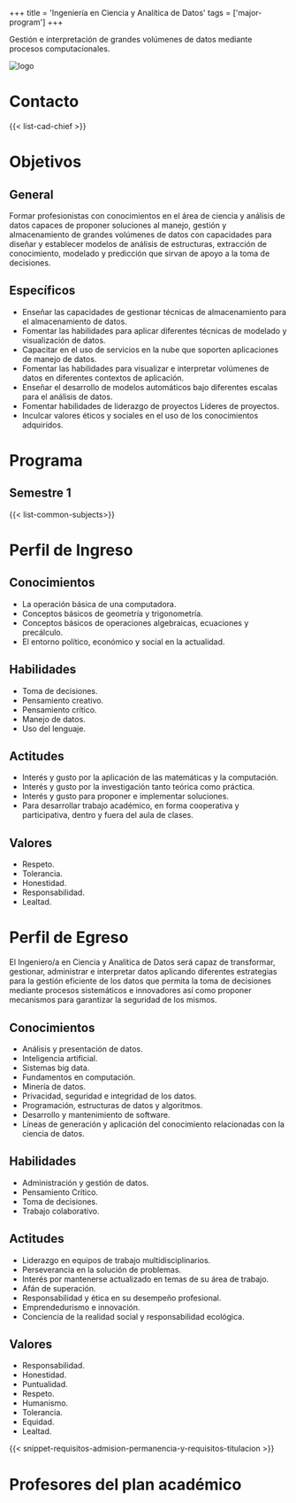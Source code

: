 +++
title = 'Ingeniería en Ciencia y Analítica de Datos'
tags = ['major-program']
+++

Gestión e interpretación de grandes volúmenes de datos mediante procesos computacionales.

![logo](/img/logos/cad.svg)

<!--more-->

# Contacto

{{< list-cad-chief >}}

# Objetivos

## General

Formar profesionistas con conocimientos en el área de ciencia y análisis de datos capaces de proponer soluciones al manejo, gestión y almacenamiento de grandes volúmenes de datos con capacidades para diseñar y establecer modelos de análisis de estructuras, extracción de conocimiento, modelado y predicción que sirvan de apoyo a la toma de decisiones. 

## Específicos

- Enseñar las capacidades de gestionar técnicas de almacenamiento para el almacenamiento de datos.
- Fomentar las habilidades para aplicar diferentes técnicas de modelado y visualización de datos.
- Capacitar en el uso de servicios en la nube que soporten aplicaciones de manejo de datos.
- Fomentar las habilidades para visualizar e interpretar volúmenes de datos en diferentes contextos de aplicación.
- Enseñar el desarrollo de modelos automáticos bajo diferentes escalas para el análisis de datos.
- Fomentar habilidades de liderazgo de proyectos Líderes de proyectos.
- Inculcar valores éticos y sociales en el uso de los conocimientos adquiridos.

# Programa

## Semestre 1

{{< list-common-subjects>}}

# Perfil de Ingreso

## Conocimientos

- La operación básica de una computadora.
- Conceptos básicos de geometría y trigonometría.
- Conceptos básicos de operaciones algebraicas, ecuaciones y precálculo.
- El entorno político, económico y social en la actualidad.

## Habilidades

- Toma de decisiones.
- Pensamiento creativo.
- Pensamiento crítico.
- Manejo de datos.
- Uso del lenguaje.

## Actitudes

- Interés y gusto por la aplicación de las matemáticas y la computación.
- Interés y gusto por la investigación tanto teórica como práctica.
- Interés y gusto para proponer e implementar soluciones.
- Para desarrollar trabajo académico, en forma cooperativa y participativa, dentro y fuera del aula de clases.

## Valores

- Respeto.
- Tolerancia.
- Honestidad.
- Responsabilidad.
- Lealtad.

# Perfil de Egreso

El Ingeniero/a en Ciencia y Analítica de Datos será capaz de transformar, gestionar, administrar e interpretar datos aplicando diferentes estrategias para la gestión eficiente de los datos que permita la toma de decisiones mediante procesos sistemáticos e innovadores así como proponer mecanismos para garantizar la seguridad de los mismos.

## Conocimientos

- Análisis y presentación de datos.
- Inteligencia artificial.
- Sistemas big data.
- Fundamentos en computación.
- Minería de datos.
- Privacidad, seguridad e integridad de los datos.
- Programación, estructuras de datos y algoritmos.
- Desarrollo y mantenimiento de software.
- Líneas de generación y aplicación del conocimiento relacionadas con la ciencia de datos.

## Habilidades

- Administración y gestión de datos.
- Pensamiento Crítico.
- Toma de decisiones.
- Trabajo colaborativo.

## Actitudes

- Liderazgo en equipos de trabajo multidisciplinarios.
- Perseverancia en la solución de problemas.
- Interés por mantenerse actualizado en temas de su área de trabajo.
- Afán de superación.
- Responsabilidad y ética en su desempeño profesional.
- Emprendedurismo e innovación.
- Conciencia de la realidad social y responsabilidad ecológica.

## Valores

- Responsabilidad.
- Honestidad.
- Puntualidad.
- Respeto.
- Humanismo.
- Tolerancia.
- Equidad.
- Lealtad.

{{< snippet-requisitos-admision-permanencia-y-requisitos-titulacion >}}

# Profesores del plan académico
